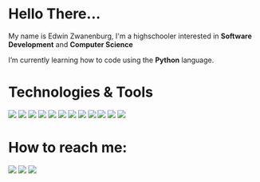 # Hello There...

My name is Edwin Zwanenburg, I'm a highschooler interested in **Software Development** and **Computer Science**

I’m currently learning how to code using the **Python** language.

# Technologies & Tools

![](https://img.shields.io/badge/OS-macOS-informational?style=flat&logo=macos&logoColor=white&color=2bbc8a)
![](https://img.shields.io/badge/Editor-VSCode-informational?style=flat&logo=visual-studio-code&logoColor=white&color=2bbc8a)
![](https://img.shields.io/badge/Code-Python-informational?style=flat&logo=python&logoColor=white&color=2bbc8a)
![](https://img.shields.io/badge/Code-Javascript-informational?style=flat&logo=javascript&logoColor=white&color=2bbc8a)
![](https://img.shields.io/badge/Code-C-informational?style=flat&logo=c&logoColor=white&color=2bbc8a)
![](https://img.shields.io/badge/Code-HTML5-informational?style=flat&logo=html5&logoColor=white&color=2bbc8a)
![](https://img.shields.io/badge/Code-CSS3-informational?style=flat&logo=css3&logoColor=white&color=2bbc8a)
![](https://img.shields.io/badge/Tool-React-informational?style=flat&logo=react&logoColor=white&color=2bbc8a)
![](https://img.shields.io/badge/Tool-Deno-informational?style=flat&logo=deno&logoColor=white&color=2bbc8a)
![](https://img.shields.io/badge/Tool-Node.js-informational?style=flat&logo=node.js&logoColor=white&color=2bbc8a)
![](https://img.shields.io/badge/Tool-MongoDB-informational?style=flat&logo=mongodb&logoColor=white&color=2bbc8a)
![](https://img.shields.io/badge/Shell-Zsh-informational?style=flat&logo=zsh&logoColor=white&color=2bbc8a)


# How to reach me: 

![](https://img.shields.io/badge/Outlook-edwinzwa@hotmail.com-informational?style=flat&logo=microsoft-outlook&logoColor=white&color=2bbc8a)
![](https://img.shields.io/badge/Instagram-@edwin__zm23-informational?style=flat&logo=instagram&logoColor=white&color=2bbc8a)
![](https://img.shields.io/badge/LinkedIn-edwin--zwanenburg--1b60071aa-informational?style=flat&logo=linkedin&logoColor=white&color=2bbc8a)


<!---
EdwinZM/EdwinZM is a ✨ special ✨ repository because its `README.md` (this file) appears on your GitHub profile.
You can click the Preview link to take a look at your changes.
--->
